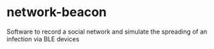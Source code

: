 # network-beacon
Software to record a social network and simulate the spreading of an infection via BLE devices
